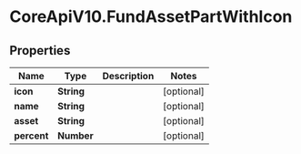 # CoreApiV10.FundAssetPartWithIcon

## Properties
Name | Type | Description | Notes
------------ | ------------- | ------------- | -------------
**icon** | **String** |  | [optional] 
**name** | **String** |  | [optional] 
**asset** | **String** |  | [optional] 
**percent** | **Number** |  | [optional] 


